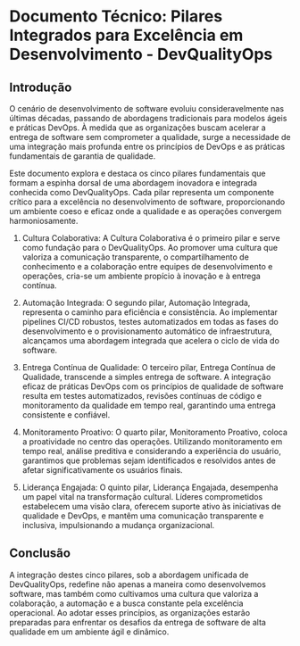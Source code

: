 # Documento Técnico: Pilares Integrados para Excelência em Desenvolvimento - DevQualityOps

## Introdução

O cenário de desenvolvimento de software evoluiu consideravelmente nas últimas décadas, passando de abordagens tradicionais para modelos ágeis e práticas DevOps. À medida que as organizações buscam acelerar a entrega de software sem comprometer a qualidade, surge a necessidade de uma integração mais profunda entre os princípios de DevOps e as práticas fundamentais de garantia de qualidade.

Este documento explora e destaca os cinco pilares fundamentais que formam a espinha dorsal de uma abordagem inovadora e integrada conhecida como DevQualityOps. Cada pilar representa um componente crítico para a excelência no desenvolvimento de software, proporcionando um ambiente coeso e eficaz onde a qualidade e as operações convergem harmoniosamente.

1. Cultura Colaborativa:
A Cultura Colaborativa é o primeiro pilar e serve como fundação para o DevQualityOps. Ao promover uma cultura que valoriza a comunicação transparente, o compartilhamento de conhecimento e a colaboração entre equipes de desenvolvimento e operações, cria-se um ambiente propício à inovação e à entrega contínua.

2. Automação Integrada:
O segundo pilar, Automação Integrada, representa o caminho para eficiência e consistência. Ao implementar pipelines CI/CD robustos, testes automatizados em todas as fases do desenvolvimento e o provisionamento automático de infraestrutura, alcançamos uma abordagem integrada que acelera o ciclo de vida do software.

3. Entrega Contínua de Qualidade:
O terceiro pilar, Entrega Contínua de Qualidade, transcende a simples entrega de software. A integração eficaz de práticas DevOps com os princípios de qualidade de software resulta em testes automatizados, revisões contínuas de código e monitoramento da qualidade em tempo real, garantindo uma entrega consistente e confiável.

4. Monitoramento Proativo:
O quarto pilar, Monitoramento Proativo, coloca a proatividade no centro das operações. Utilizando monitoramento em tempo real, análise preditiva e considerando a experiência do usuário, garantimos que problemas sejam identificados e resolvidos antes de afetar significativamente os usuários finais.

5. Liderança Engajada:
O quinto pilar, Liderança Engajada, desempenha um papel vital na transformação cultural. Líderes comprometidos estabelecem uma visão clara, oferecem suporte ativo às iniciativas de qualidade e DevOps, e mantêm uma comunicação transparente e inclusiva, impulsionando a mudança organizacional.

## Conclusão
A integração destes cinco pilares, sob a abordagem unificada de DevQualityOps, redefine não apenas a maneira como desenvolvemos software, mas também como cultivamos uma cultura que valoriza a colaboração, a automação e a busca constante pela excelência operacional. Ao adotar esses princípios, as organizações estarão preparadas para enfrentar os desafios da entrega de software de alta qualidade em um ambiente ágil e dinâmico.